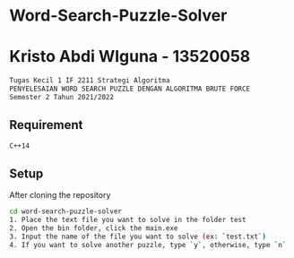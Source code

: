 # Word-Search-Puzzle-Solver

# Kristo Abdi WIguna - 13520058
```bash 
Tugas Kecil 1 IF 2211 Strategi Algoritma
PENYELESAIAN WORD SEARCH PUZZLE DENGAN ALGORITMA BRUTE FORCE
Semester 2 Tahun 2021/2022
```
## Requirement
```bash
C++14
```

## Setup
After cloning the repository
```bash 
cd word-search-puzzle-solver
1. Place the text file you want to solve in the folder test
2. Open the bin folder, click the main.exe 
3. Input the name of the file you want to solve (ex: `test.txt`)
4. If you want to solve another puzzle, type `y`, otherwise, type `n`
```
